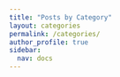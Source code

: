 ```yaml
---
title: "Posts by Category"
layout: categories
permalink: /categories/
author_profile: true
sidebar:
  nav: docs
---
```

